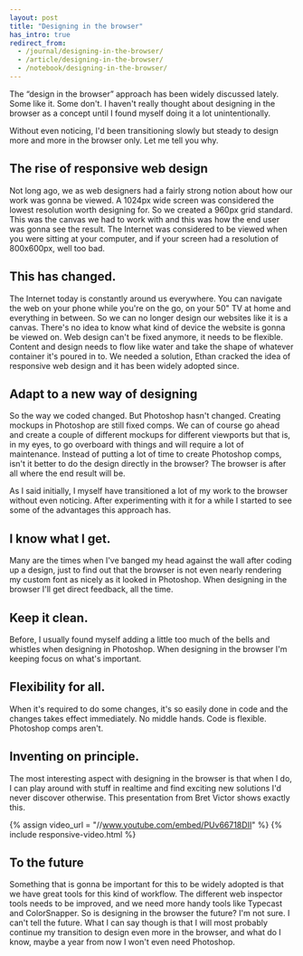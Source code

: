 ```yaml
---
layout: post
title: "Designing in the browser"
has_intro: true
redirect_from:
  - /journal/designing-in-the-browser/
  - /article/designing-in-the-browser/
  - /notebook/designing-in-the-browser/
---
```


The “design in the browser” approach has been widely discussed lately. Some like it. Some don't. I haven't really thought about designing in the browser as a concept until I found myself doing it a lot unintentionally.

Without even noticing, I'd been transitioning slowly but steady to design more and more in the browser only. Let me tell you why.

## The rise of responsive web design

Not long ago, we as web designers had a fairly strong notion about how our work was gonna be viewed. A 1024px wide screen was considered the lowest resolution worth designing for. So we created a 960px grid standard. This was the canvas we had to work with and this was how the end user was gonna see the result. The Internet was considered to be viewed when you were sitting at your computer, and if your screen had a resolution of 800x600px, well too bad.

## This has changed.

The Internet today is constantly around us everywhere. You can navigate the web on your phone while you're on the go, on your 50" TV at home and everything in between. So we can no longer design our websites like it is a canvas. There's no idea to know what kind of device the website is gonna be viewed on. Web design can't be fixed anymore, it needs to be flexible. Content and design needs to flow like water and take the shape of whatever container it's poured in to. We needed a solution, Ethan cracked the idea of responsive web design and it has been widely adopted since.

## Adapt to a new way of designing

So the way we coded changed. But Photoshop hasn't changed. Creating mockups in Photoshop are still fixed comps. We can of course go ahead and create a couple of different mockups for different viewports but that is, in my eyes, to go overboard with things and will require a lot of maintenance. Instead of putting a lot of time to create Photoshop comps, isn't it better to do the design directly in the browser? The browser is after all where the end result will be.

As I said initially, I myself have transitioned a lot of my work to the browser without even noticing. After experimenting with it for a while I started to see some of the advantages this approach has.

## I know what I get.

Many are the times when I've banged my head against the wall after coding up a design, just to find out that the browser is not even nearly rendering my custom font as nicely as it looked in Photoshop. When designing in the browser I'll get direct feedback, all the time.

## Keep it clean.

Before, I usually found myself adding a little too much of the bells and whistles when designing in Photoshop. When designing in the browser I'm keeping focus on what's important.

## Flexibility for all.

When it's required to do some changes, it's so easily done in code and the changes takes effect immediately. No middle hands. Code is flexible. Photoshop comps aren't.

## Inventing on principle.

The most interesting aspect with designing in the browser is that when I do, I can play around with stuff in realtime and find exciting new solutions I'd never discover otherwise. This presentation from Bret Victor shows exactly this.

{% assign video_url = "//www.youtube.com/embed/PUv66718DII" %}
{% include responsive-video.html %}

## To the future

Something that is gonna be important for this to be widely adopted is that we have great tools for this kind of workflow. The different web inspector tools needs to be improved, and we need more handy tools like Typecast and ColorSnapper. So is designing in the browser the future? I'm not sure. I can't tell the future. What I can say though is that I will most probably continue my transition to design even more in the browser, and what do I know, maybe a year from now I won't even need Photoshop.
